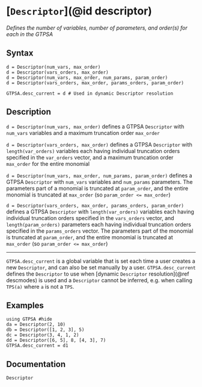 # [`Descriptor`](@id descriptor)
*Defines the number of variables, number of parameters, and order(s) for each in the GTPSA*
## Syntax
```
d = Descriptor(num_vars, max_order)     
d = Descriptor(vars_orders, max_order)
d = Descriptor(num_vars, max_order, num_params, param_order)   
d = Descriptor(vars_orders, max_order, params_orders, param_order)

GTPSA.desc_current = d # Used in dynamic Descriptor resolution
```

## Description
`d = Descriptor(num_vars, max_order)` defines a GTPSA `Descriptor` with `num_vars` variables and a maximum truncation order `max_order`

`d = Descriptor(vars_orders, max_order)` defines a GTPSA `Descriptor` with `length(var_orders)` variables each having individual truncation orders specified in the `var_orders` vector, and a maximum truncation order `max_order` for the entire monomial

`d = Descriptor(num_vars, max_order, num_params, param_order)` defines a GTPSA `Descriptor` with `num_vars` variables and `num_params` parameters. The parameters part of a monomial is truncated at `param_order`, and the entire monomial is truncated at `max_order` (so `param_order <= max_order`)

`d = Descriptor(vars_orders, max_order, params_orders, param_order)` defines a GTPSA `Descriptor` with `length(var_orders)` variables each having individual truncation orders specified in the `vars_orders` vector, and `length(param_orders)` parameters each having individual truncation orders specified in the `params_orders` vector. The parameters part of the monomial is truncated at `param_order`,  and the entire monomial is truncated at `max_order` (so `param_order <= max_order`)

-----

`GTPSA.desc_current` is a global variable that is set each time a user creates a new `Descriptor`, and can also be set manually by a user. `GTPSA.desc_current` defines the `Descriptor` to use when [dynamic `Descriptor` resolution](@ref descmodes) is used and a `Descriptor` cannot be inferred, e.g. when calling `TPS(a)` where `a` is not a `TPS`. 


## Examples
```@repl
using GTPSA #hide
da = Descriptor(2, 10)         
db = Descriptor([1, 2, 3], 5)     
dc = Descriptor(3, 4, 1, 2)    
dd = Descriptor([6, 5], 8, [4, 3], 7)   
GTPSA.desc_current = d1
```

## Documentation
```@docs
Descriptor
```